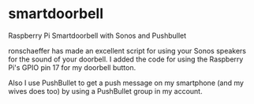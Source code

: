 # smartdoorbell
Raspberry Pi Smartdoorbell with Sonos and Pushbullet

ronschaeffer has made an excellent script for using your Sonos speakers for the sound of your doorbell. 
I added the code for using the Raspberry Pi's GPIO pin 17 for my doorbell button.

Also I use PushBullet to get a push message on my smartphone (and my wives does too) by using a PushBullet group in my account.

